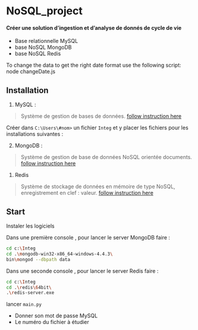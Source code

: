 # NoSQL_project
#### Créer une solution d’ingestion et d’analyse de donnés de cycle de vie

-  Base relationnelle MySQL
- base NoSQL MongoDB
- base NoSQL Redis

To change the data to get the right date format use the following script: node changeDate.js

## Installation

1) MySQL :
> Système de gestion de bases de données.
[follow instruction here](https://dev.mysql.com/doc/mysql-installation-excerpt/5.7/en/) 

Créer dans `C:\Users\#nom>` un fichier `Integ` et y placer les fichiers pour les installations suivantes :

2) MongoDB :
>  Système de gestion de base de données NoSQL orientée documents.
[follow instruction here](https://docs.mongodb.com/manual/tutorial/install-mongodb-on-windows/)

1) Redis
> Système de stockage de données en mémoire de type NoSQL, enregistrement en clef : valeur.
[follow instruction here](https://redis.io/download) 


## Start
Instaler les logiciels

Dans une première console , pour lancer le server MongoDB faire :
```sh
cd c:\Integ
cd .\mongodb-win32-x86_64-windows-4.4.3\
bin\mongod --dbpath data
```
Dans une seconde console , pour lancer le server Redis faire :
```sh
cd c:\Integ
cd .\redis\64bit\
.\redis-server.exe
```
lancer `main.py`
- Donner son mot de passe MySQL
- Le numéro du fichier à étudier
